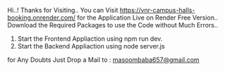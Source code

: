 Hi..! Thanks for Visiting..
You can Visit https://vnr-campus-halls-booking.onrender.com/  for the Application Live on Render Free Version..
Download the Required Packages to use the Code without Much Errors..
1. Start the Frontend Appliaction using        npm run dev.
2. Start the Backend Appliaction using         node server.js


for Any Doubts Just Drop a Mail to : masoombaba657@gmail.com
